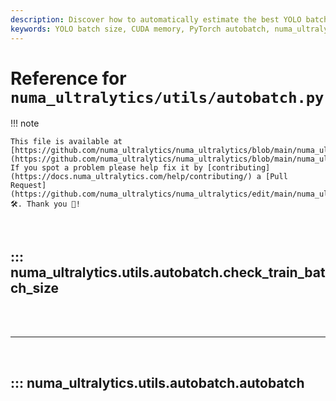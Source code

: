 ```yaml
---
description: Discover how to automatically estimate the best YOLO batch size for optimal CUDA memory usage in PyTorch using numa_ultralytics' autobatch utility.
keywords: YOLO batch size, CUDA memory, PyTorch autobatch, numa_ultralytics, machine learning, optimal batch size, training batch size, YOLO model
---
```


# Reference for `numa_ultralytics/utils/autobatch.py`

!!! note

    This file is available at [https://github.com/numa_ultralytics/numa_ultralytics/blob/main/numa_ultralytics/utils/autobatch.py](https://github.com/numa_ultralytics/numa_ultralytics/blob/main/numa_ultralytics/utils/autobatch.py). If you spot a problem please help fix it by [contributing](https://docs.numa_ultralytics.com/help/contributing/) a [Pull Request](https://github.com/numa_ultralytics/numa_ultralytics/edit/main/numa_ultralytics/utils/autobatch.py) 🛠️. Thank you 🙏!

<br>

## ::: numa_ultralytics.utils.autobatch.check_train_batch_size

<br><br><hr><br>

## ::: numa_ultralytics.utils.autobatch.autobatch

<br><br>
